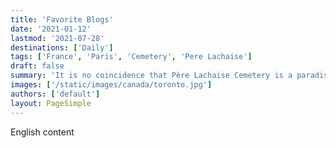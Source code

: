 ```yaml
---
title: 'Favorite Blogs'
date: '2021-01-12'
lastmod: '2021-07-28'
destinations: ['Daily']
tags: ['France', 'Paris', 'Cemetery', 'Pere Lachaise']
draft: false
summary: 'It is no coincidence that Père Lachaise Cemetery is a paradise for me, a paradise full of people who have played a significant role in my life. I will never forget the first time I came here, I was so excited to meet my favorite musician Frederic Chopin after all these years, but the doors were closed, I was late. But now I’m here to take you to the heaven, a different corner of this cold world.'
images: ['/static/images/canada/toronto.jpg']
authors: ['default']
layout: PageSimple
---
```


English content
